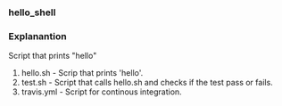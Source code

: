 ### hello_shell

### Explanantion
Script that prints "hello"

1. hello.sh - Scrip that prints 'hello'.
2. test.sh - Script that calls hello.sh and checks if the test pass or fails. 
3. travis.yml - Script for continous integration.
